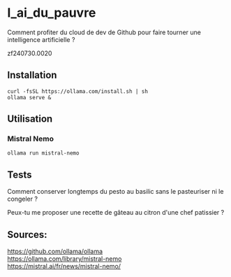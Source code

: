 # l_ai_du_pauvre
Comment profiter du cloud de dev de Github pour faire tourner une intelligence artificielle ?

zf240730.0020

## Installation

````
curl -fsSL https://ollama.com/install.sh | sh
ollama serve &
````


## Utilisation

### Mistral Nemo
````
ollama run mistral-nemo
````

## Tests

Comment conserver longtemps du pesto au basilic sans le pasteuriser ni le congeler ?

Peux-tu me proposer une recette de gâteau au citron d'une chef patissier ?


## Sources:
https://github.com/ollama/ollama<br>
https://ollama.com/library/mistral-nemo<br>
https://mistral.ai/fr/news/mistral-nemo/<br>
